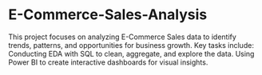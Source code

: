 # E-Commerce-Sales-Analysis
This project focuses on analyzing E-Commerce Sales data to identify trends, patterns, and opportunities for business growth. Key tasks include:  Conducting EDA with SQL to clean, aggregate, and explore the data. Using Power BI to create interactive dashboards for visual insights.
